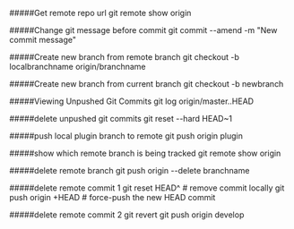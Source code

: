 #####Get remote repo url
git remote show origin


#####Change git message before commit
git commit --amend -m "New commit message"

#####Create new branch from remote branch
git checkout -b localbranchname origin/branchname

#####Create new branch from current branch
git checkout -b newbranch

#####Viewing Unpushed Git Commits
git log origin/master..HEAD

#####delete unpushed git commits
git reset --hard HEAD~1

#####push local plugin branch to remote
git push origin plugin

#####show which remote branch is being tracked
git remote show origin

#####delete remote branch
git push origin --delete branchname

#####delete remote commit 1
git reset HEAD^ # remove commit locally 
git push origin +HEAD # force-push the new HEAD commit

#####delete remote commit 2
git revert <hash>
git push origin develop
